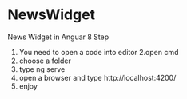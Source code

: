 # NewsWidget
News Widget in Anguar 8
Step 
1. You need to open a code into editor
2.open cmd
3. choose a folder 
4. type ng serve
5. open a browser and type http://localhost:4200/
6. enjoy
